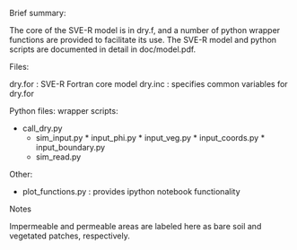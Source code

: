 Brief summary:

The core of the SVE-R model is in dry.f, and a number of python wrapper functions are provided to facilitate its use.  The SVE-R model and python scripts are documented in detail in doc/model.pdf.

Files:

dry.for  : SVE-R Fortran core model
dry.inc  : specifies common variables for dry.for


Python files:
wrapper scripts:
* call\_dry.py
   * sim\_input.py
         * input\_phi.py
         * input\_veg.py
         * input\_coords.py
         * input\_boundary.py
   * sim\_read.py


Other:
- plot\_functions.py  : provides ipython notebook functionality




Notes

Impermeable and permeable areas are labeled here as bare soil and vegetated patches, respectively.

